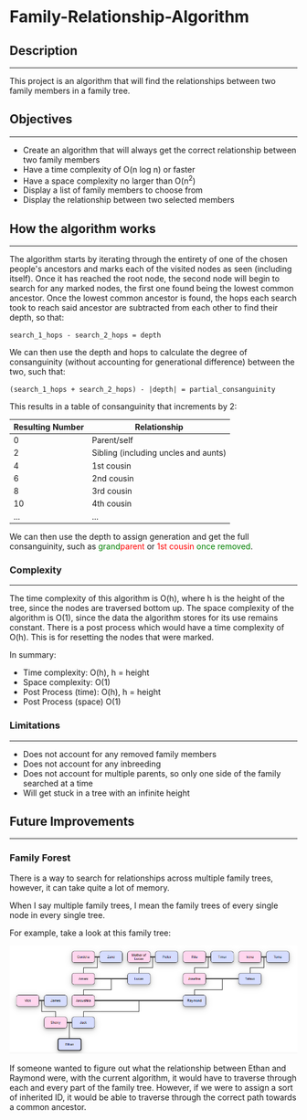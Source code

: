 # Family-Relationship-Algorithm
## Description
---
This project is an algorithm that will find the relationships between two family members in a family tree.

## Objectives
---

* Create an algorithm that will always get the correct relationship between two family members
* Have a time complexity of O(n log n) or faster
* Have a space complexity no larger than O(n<sup>2</sup>)
* Display a list of family members to choose from
* Display the relationship between two selected members

## How the algorithm works
---

The algorithm starts by iterating through the entirety of one of the chosen people's ancestors and marks each of the visited nodes as seen (including itself). Once it has reached the root node, the second node will begin to search for any marked nodes, the first one found being the lowest common ancestor. Once the lowest common ancestor is found, the hops each search took to reach said ancestor are subtracted from each other to find their depth, so that: 

    search_1_hops - search_2_hops = depth

We can then use the depth and hops to calculate the degree of consanguinity (without accounting for generational difference) between the two, such that:

    (search_1_hops + search_2_hops) - |depth| = partial_consanguinity

This results in a table of consanguinity that increments by 2:

| Resulting Number | Relationship |
| ---------------- | ------------ |
| 0                | Parent/self  |
| 2                | Sibling (including uncles and aunts) |
| 4                | 1st cousin   |
| 6                | 2nd cousin   |
| 8                | 3rd cousin   |
| 10               | 4th cousin   |
| ...              | ...          |

We can then use the depth to assign generation and get the full consanguinity, such as <span style="color:green">grand</span><span style="color:red">parent</span> or <span style="color:red">1st cousin </span><span style="color:green">once removed</span>.

### Complexity
---

The time complexity of this algorithm is O(h), where h is the height of the tree, since the nodes are traversed bottom up. The space complexity of the algorithm is O(1), since the data the algorithm stores for its use remains constant. There is a post process which would have a time complexity of O(h). This is for resetting the nodes that were marked.

In summary:
* Time complexity: O(h), h = height
* Space complexity: O(1)
* Post Process (time): O(h), h = height
* Post Process (space) O(1)

### Limitations
---

* Does not account for any removed family members
* Does not account for any inbreeding
* Does not account for multiple parents, so only one side of the family searched at a time
* Will get stuck in a tree with an infinite height

## Future Improvements
---

### Family Forest

There is a way to search for relationships across multiple family trees, however, it can take quite a lot of memory.

When I say multiple family trees, I mean the family trees of every single node in every single tree.

For example, take a look at this family tree:

![family shrub](images/Family%20Shrub.png)

If someone wanted to figure out what the relationship between Ethan and Raymond were, with the current algorithm, it would have to traverse through each and every part of the family tree. However, if we were to assign a sort of inherited ID, it would be able to traverse through the correct path towards a common ancestor.